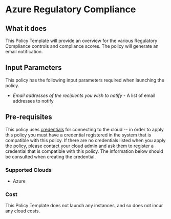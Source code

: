 # Azure Regulatory Compliance

## What it does

This Policy Template will provide an overview for the various Regulatory Compliance controls and compliance scores. The policy will generate an email notification.

## Input Parameters

This policy has the following input parameters required when launching the policy.

- *Email addresses of the recipients you wish to notify* - A list of email addresses to notify

## Pre-requisites

This policy uses [credentials](https://docs.rightscale.com/policies/users/guides/credential_management.html) for connecting to the cloud -- in order to apply this policy you must have a credential registered in the system that is compatible with this policy. If there are no credentials listed when you apply the policy, please contact your cloud admin and ask them to register a credential that is compatible with this policy. The information below should be consulted when creating the credential.

### Supported Clouds

- Azure

### Cost

This Policy Template does not launch any instances, and so does not incur any cloud costs.
